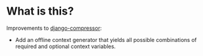 # What is this?

Improvements to [django-compressor][0]:

  * Add an offline context generator that yields all possible combinations of
    required and optional context variables.

[0]: https://github.com/django-compressor/django-compressor
